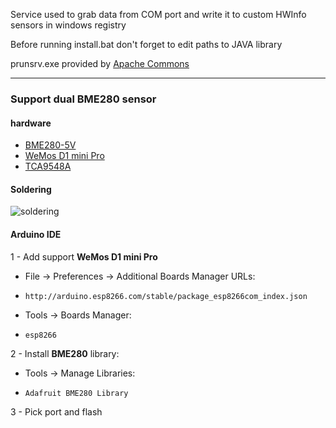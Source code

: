 Service used to grab data from COM port and write it to custom HWInfo sensors in windows registry

Before running install.bat don't forget to edit paths to JAVA library

prunsrv.exe provided by [Apache Commons](https://commons.apache.org/proper/commons-daemon/index.html)

------------

### Support dual BME280 sensor

#### hardware
- [BME280-5V](https://aliexpress.ru/item/32848964559.html)
- [WeMos D1 mini Pro](https://aliexpress.ru/item/32651747570.html)
- [TCA9548A](https://aliexpress.ru/item/4001042335251.html)

#### Soldering
![soldering](https://day.ainenya.dev/S2yo58PHJ9.png "soldering")

#### Arduino IDE
1 - Add support **WeMos D1 mini Pro**

- File -> Preferences -> Additional Boards Manager URLs: 

- `http://arduino.esp8266.com/stable/package_esp8266com_index.json`

- Tools -> Boards Manager:

- `esp8266`

2 - Install **BME280** library: 

- Tools -> Manage Libraries:

- `Adafruit BME280 Library`

3 - Pick port and flash
